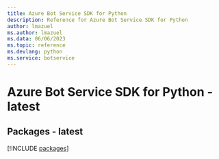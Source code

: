 ```yaml
---
title: Azure Bot Service SDK for Python
description: Reference for Azure Bot Service SDK for Python
author: lmazuel
ms.author: lmazuel
ms.data: 06/06/2023
ms.topic: reference
ms.devlang: python
ms.service: botservice
---
```

# Azure Bot Service SDK for Python - latest
## Packages - latest
[!INCLUDE [packages](bot-service-index.md)]